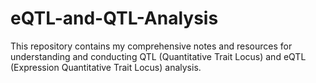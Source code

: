 # eQTL-and-QTL-Analysis
This repository contains my comprehensive notes and resources for understanding and conducting QTL (Quantitative Trait Locus) and eQTL (Expression Quantitative Trait Locus) analysis. 
